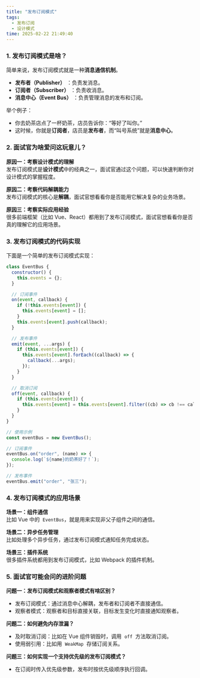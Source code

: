 ```yaml
---
title: "发布订阅模式"
tags: 
  - 发布订阅
  - 设计模式
time: 2025-02-22 21:49:40
---
```


### 1. 发布订阅模式是啥？

简单来说，发布订阅模式就是一种**消息通信机制**。

- **发布者（Publisher）**
  ：负责发消息。
- **订阅者（Subscriber）**
  ：负责收消息。
- **消息中心（Event Bus）**
  ：负责管理消息的发布和订阅。

举个例子：

- 你去奶茶店点了一杯奶茶，店员告诉你：“等好了叫你。”
- 这时候，你就是**订阅者**，店员是**发布者**，而“叫号系统”就是**消息中心**。

### 2. 面试官为啥爱问这玩意儿？

**原因一：考察设计模式的理解**    
发布订阅模式是**设计模式**中的经典之一，面试官通过这个问题，可以快速判断你对设计模式的掌握程度。

**原因二：考察代码解耦能力**    
发布订阅模式的核心是**解耦**，面试官想看看你是否能用它解决复杂的业务场景。

**原因三：考察实际应用经验**    
很多前端框架（比如 Vue、React）都用到了发布订阅模式，面试官想看看你是否真的理解它的应用场景。

### 3. 发布订阅模式的代码实现

下面是一个简单的发布订阅模式实现：

```js
class EventBus {
  constructor() {
    this.events = {};
  }

  // 订阅事件
  on(event, callback) {
    if (!this.events[event]) {
      this.events[event] = [];
    }
    this.events[event].push(callback);
  }

  // 发布事件
  emit(event, ...args) {
    if (this.events[event]) {
      this.events[event].forEach((callback) => {
        callback(...args);
      });
    }
  }

  // 取消订阅
  off(event, callback) {
    if (this.events[event]) {
      this.events[event] = this.events[event].filter((cb) => cb !== callback);
    }
  }
}

// 使用示例
const eventBus = new EventBus();

// 订阅事件
eventBus.on("order", (name) => {
  console.log(`${name}的奶茶好了！`);
});

// 发布事件
eventBus.emit("order", "张三");
```

### 4. 发布订阅模式的应用场景

**场景一：组件通信**    
比如 Vue 中的  `EventBus`，就是用来实现非父子组件之间的通信。

**场景二：异步任务管理**    
比如处理多个异步任务，通过发布订阅模式通知任务完成状态。

**场景三：插件系统**    
很多插件系统都用到发布订阅模式，比如 Webpack 的插件机制。

### 5\. 面试官可能会问的进阶问题

**问题一：发布订阅模式和观察者模式有啥区别？**

- 发布订阅模式：通过消息中心解耦，发布者和订阅者不直接通信。
- 观察者模式：观察者和目标直接关联，目标发生变化时直接通知观察者。

**问题二：如何避免内存泄漏？**

- 及时取消订阅：比如在 Vue 组件销毁时，调用  `off`  方法取消订阅。
- 使用弱引用：比如用  `WeakMap`  存储订阅关系。

**问题三：如何实现一个支持优先级的发布订阅模式？**

- 在订阅时传入优先级参数，发布时按优先级顺序执行回调。
